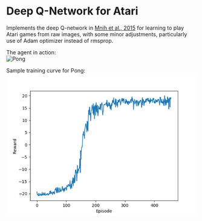 # Deep Q-Network for Atari

Implements the deep Q-network in [Mnih et al., 2015](https://www.nature.com/articles/nature14236) for learning to play Atari games from raw images, with some minor adjustments, particularly use of Adam optimizer instead of rmsprop.

The agent in action:  
![Pong](pong-sample-anim.gif)

Sample training curve for Pong:  
![Pong](reward-over-time.png)
